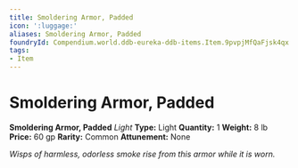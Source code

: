 ```yaml
---
title: Smoldering Armor, Padded
icon: ':luggage:'
aliases: Smoldering Armor, Padded
foundryId: Compendium.world.ddb-eureka-ddb-items.Item.9pvpjMfQaFjsk4qx
tags:
- Item
---
```


# Smoldering Armor, Padded

**Smoldering Armor, Padded**
_Light_
**Type:** Light
**Quantity:** 1
**Weight:** 8 lb
**Price:** 60 gp
**Rarity:** Common
**Attunement:** None

*Wisps of harmless, odorless smoke rise from this armor while it is worn.*